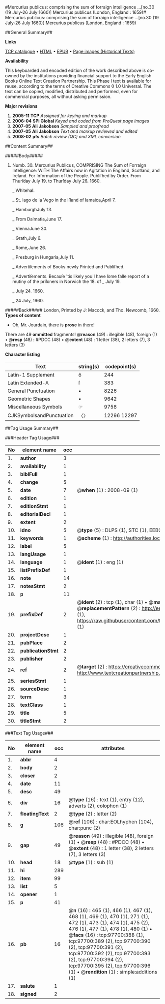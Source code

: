 #Mercurius publicus: comprising the sum of forraign intelligence ...[no.30 (19 July-26 July 1660)] Mercurius publicus (London, England : 1659)#
Mercurius publicus: comprising the sum of forraign intelligence ...[no.30 (19 July-26 July 1660)]
Mercurius publicus (London, England : 1659)

##General Summary##

**Links**

[TCP catalogue](http://www.ota.ox.ac.uk/tcp/)  • 
[HTML](http://tei.it.ox.ac.uk/tcp/Texts-HTML/free/A71/A71351.html)  • 
[EPUB](http://tei.it.ox.ac.uk/tcp/Texts-EPUB/free/A71/A71351.epub) • 
[Page images (Historical Texts)](https://data.historicaltexts.jisc.ac.uk/view?pubId=eebo-53403907e&pageId=eebo-53403907e-97700-1)

**Availability**

This keyboarded and encoded edition of the
	       work described above is co-owned by the institutions
	       providing financial support to the Early English Books
	       Online Text Creation Partnership. This Phase I text is
	       available for reuse, according to the terms of Creative
	       Commons 0 1.0 Universal. The text can be copied,
	       modified, distributed and performed, even for
	       commercial purposes, all without asking permission.

**Major revisions**

1. __2005-11__ __TCP__ *Assigned for keying and markup*
1. __2006-04__ __SPi Global__ *Keyed and coded from ProQuest page images*
1. __2007-05__ __Ali Jakobson__ *Sampled and proofread*
1. __2007-05__ __Ali Jakobson__ *Text and markup reviewed and edited*
1. __2008-02__ __pfs__ *Batch review (QC) and XML conversion*

##Content Summary##

#####Body#####

1. Numb. 30. Mercurius Publicus, COMPRISING The Sum of Forraign Intelligence: WITH The Affairs now in Agitation in England, Scotland, and Ireland. For Information of the People. Publiſhed by Order. From Thurſday July 19. to Thurſday July 26. 1660.

    _ Whitehal.

    _ St. Iago de la Vego in the Iſland of Iamaica,April 7.

    _ HamburghJuly 13.

    _ From Dalmatia,June 17.

    _ ViennaJune 30.

    _ Grath,July 6.

    _ Rome,June 26.

    _ Presburg in Hungaria,July 11.

    _ Advertiſements of Books newly Printed and Publiſhed.

    _ Advertiſements.
Becauſe 'tis likely you'l have ſome falſe report of a mutiny of the priſoners in Norwich the 18. of 
    _ July 19.

    _ July 24. 1660.

    _ 24 July, 1660.

#####Back#####
London, Printed by J: Macock, and Tho. Newcomb, 1660.
**Types of content**

  * Oh, Mr. Jourdain, there is **prose** in there!

There are 49 **ommitted** fragments! 
 @__reason__ (49) : illegible (48), foreign (1)  •  @__resp__ (48) : #PDCC (48)  •  @__extent__ (48) : 1 letter (38), 2 letters (7), 3 letters (3)

**Character listing**


|Text|string(s)|codepoint(s)|
|---|---|---|
|Latin-1 Supplement|ô|244|
|Latin Extended-A|ſ|383|
|General Punctuation|•|8226|
|Geometric Shapes|▪|9642|
|Miscellaneous Symbols|☞|9758|
|CJKSymbolsandPunctuation|〈〉|12296 12297|

##Tag Usage Summary##

###Header Tag Usage###

|No|element name|occ|attributes|
|---|---|---|---|
|1.|__author__|3||
|2.|__availability__|1||
|3.|__biblFull__|1||
|4.|__change__|5||
|5.|__date__|7| @__when__ (1) : 2008-09 (1)|
|6.|__edition__|1||
|7.|__editionStmt__|1||
|8.|__editorialDecl__|1||
|9.|__extent__|2||
|10.|__idno__|5| @__type__ (5) : DLPS (1), STC (1), EEBO-CITATION (1), OCLC (1), VID (1)|
|11.|__keywords__|1| @__scheme__ (1) : http://authorities.loc.gov/ (1)|
|12.|__label__|5||
|13.|__langUsage__|1||
|14.|__language__|1| @__ident__ (1) : eng (1)|
|15.|__listPrefixDef__|1||
|16.|__note__|14||
|17.|__notesStmt__|2||
|18.|__p__|11||
|19.|__prefixDef__|2| @__ident__ (2) : tcp (1), char (1)  •  @__matchPattern__ (2) : ([0-9\-]+):([0-9IVX]+) (1), (.+) (1)  •  @__replacementPattern__ (2) : http://eebo.chadwyck.com/downloadtiff?vid=$1&page=$2 (1), https://raw.githubusercontent.com/textcreationpartnership/Texts/master/tcpchars.xml#$1 (1)|
|20.|__projectDesc__|1||
|21.|__pubPlace__|2||
|22.|__publicationStmt__|2||
|23.|__publisher__|2||
|24.|__ref__|2| @__target__ (2) : https://creativecommons.org/publicdomain/zero/1.0/ (1), http://www.textcreationpartnership.org/docs/. (1)|
|25.|__seriesStmt__|1||
|26.|__sourceDesc__|1||
|27.|__term__|3||
|28.|__textClass__|1||
|29.|__title__|5||
|30.|__titleStmt__|2||


###Text Tag Usage###

|No|element name|occ|attributes|
|---|---|---|---|
|1.|__abbr__|4||
|2.|__body__|2||
|3.|__closer__|2||
|4.|__date__|11||
|5.|__desc__|49||
|6.|__div__|16| @__type__ (16) : text (1), entry (12), adverts (2), colophon (1)|
|7.|__floatingText__|2| @__type__ (2) : letter (2)|
|8.|__g__|106| @__ref__ (106) : char:EOLhyphen (104), char:punc (2)|
|9.|__gap__|49| @__reason__ (49) : illegible (48), foreign (1)  •  @__resp__ (48) : #PDCC (48)  •  @__extent__ (48) : 1 letter (38), 2 letters (7), 3 letters (3)|
|10.|__head__|18| @__type__ (1) : sub (1)|
|11.|__hi__|289||
|12.|__item__|99||
|13.|__list__|5||
|14.|__opener__|1||
|15.|__p__|41||
|16.|__pb__|16| @__n__ (16) : 465 (1), 466 (1), 467 (1), 468 (1), 469 (1), 470 (1), 271 (1), 472 (1), 473 (1), 474 (1), 475 (2), 476 (1), 477 (1), 478 (1), 480 (1)  •  @__facs__ (16) : tcp:97700:388 (1), tcp:97700:389 (2), tcp:97700:390 (2), tcp:97700:391 (2), tcp:97700:392 (2), tcp:97700:393 (2), tcp:97700:394 (2), tcp:97700:395 (2), tcp:97700:396 (1)  •  @__rendition__ (1) : simple:additions (1)|
|17.|__salute__|1||
|18.|__signed__|2||
